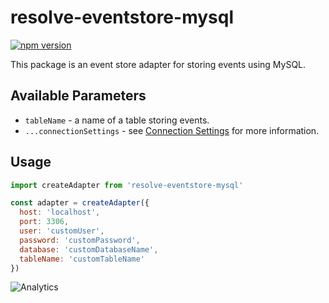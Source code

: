 # **resolve-eventstore-mysql**
[![npm version](https://badge.fury.io/js/resolve-eventstore-mysql.svg)](https://badge.fury.io/js/resolve-eventstore-mysql)

This package is an event store adapter for storing events using MySQL.

## Available Parameters

* `tableName` - a name of a table storing events.
* `...connectionSettings` - see [Connection Settings](https://www.npmjs.com/package/mysql2#first-query) for more information.

## Usage

```js
import createAdapter from 'resolve-eventstore-mysql'

const adapter = createAdapter({
  host: 'localhost',
  port: 3306,
  user: 'customUser',
  password: 'customPassword',
  database: 'customDatabaseName',
  tableName: 'customTableName'
})
```

![Analytics](https://ga-beacon.appspot.com/UA-118635726-1/packages-resolve-eventstore-mysql-readme?pixel)
